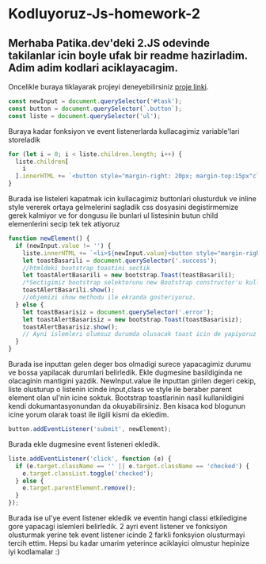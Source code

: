 # Kodluyoruz-Js-homework-2

Merhaba Patika.dev'deki 2.JS odevinde takilanlar icin boyle ufak bir readme hazirladim. Adim adim kodlari aciklayacagim.
---
Oncelikle buraya tiklayarak projeyi deneyebilirsiniz  [proje linki](https://navarcus.github.io/Kodluyoruz-Js-homework-2/).
```JavaScript
const newInput = document.querySelector('#task');
const button = document.querySelector(`.button`);
const liste = document.querySelector('ul');
```
Buraya kadar fonksiyon ve event listenerlarda kullacagimiz variable'lari storeladik
```JavaScript
for (let i = 0; i < liste.children.length; i++) {
  liste.children[
    i
  ].innerHTML += `<button style="margin-right: 20px; margin-top:15px"class="close">&times</button></li>`;
}

```
Burada ise listeleri kapatmak icin kullacagimiz buttonlari olusturduk ve inline style vererek ortaya gelmelerini sagladik css dosyasini degistirmemize gerek kalmiyor ve for dongusu ile bunlari ul listesinin butun child elemenlerini secip tek tek atiyoruz
```JavaScript
function newElement() {
  if (newInput.value != '') {
    liste.innerHTML += `<li>${newInput.value}<button style="margin-right: 20px; margin-top:15px" class="close">&times</button></li>`;
    let toastBasarili = document.querySelector('.success');
    //htmldeki bootstrap toastini sectik
    let toastAlertBasarili = new bootstrap.Toast(toastBasarili);
    /*Sectigimiz bootstrap selektorunu new Bootstrap constructor'u kullanarak obje haline getirdik*/
    toastAlertBasarili.show();
    //objemizi show methodu ile ekranda gosteriyoruz.
  } else {
    let toastBasarisiz = document.querySelector('.error');
    let toastAlertBasarisiz = new bootstrap.Toast(toastBasarisiz);
    toastAlertBasarisiz.show();
    // Ayni islemleri olumsuz durumda olusacak toast icin de yapiyoruz //
  }
}
```
Burada ise inputtan gelen deger bos olmadigi surece yapacagimiz durumu ve bossa yapilacak durumlari belirledik. Ekle dugmesine basildiginda ne olacaginin mantigini yazdik. NewInput.value ile inputtan girilen degeri cekip, liste olusturup o listenin icinde input,class ve style ile beraber parent element olan ul'nin icine soktuk. Bootstrap toastlarinin nasil kullanildigini kendi dokumantasyonundan da okuyabilirsiniz. Ben kisaca kod blogunun icine yorum olarak toast ile ilgili kismi da ekledim.
```JavaScript
button.addEventListener('submit', newElement);
```
Burada ekle dugmesine event listeneri ekledik.
```JavaScript
liste.addEventListener('click', function (e) {
  if (e.target.className == '' || e.target.className == 'checked') {
    e.target.classList.toggle('checked');
  } else {
    e.target.parentElement.remove();
  }
});
```
Burada ise ul'ye event listener ekledik ve eventin hangi classi etkiledigine gore yapacagi islemleri belirledik. 2 ayri event listener ve fonksiyon olusturmak yerine tek event listener icinde 2 farkli fonksyion olusturmayi tercih ettim.
Hepsi bu kadar umarim yeterince aciklayici olmustur hepinize iyi kodlamalar :)
